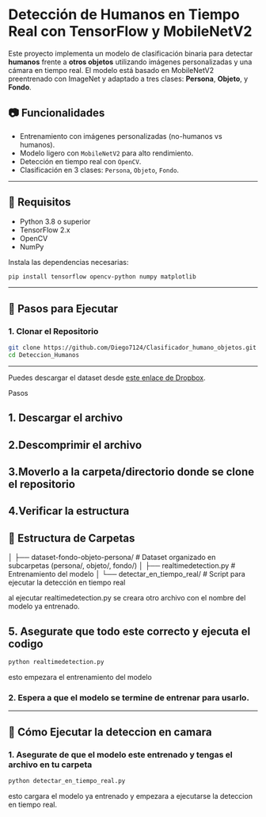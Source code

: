 # Detección de Humanos en Tiempo Real con TensorFlow y MobileNetV2

Este proyecto implementa un modelo de clasificación binaria para detectar **humanos** frente a **otros objetos** utilizando imágenes personalizadas y una cámara en tiempo real. El modelo está basado en MobileNetV2 preentrenado con ImageNet y adaptado a tres clases: **Persona**, **Objeto**, y **Fondo**.

## 📷 Funcionalidades

- Entrenamiento con imágenes personalizadas (no-humanos vs humanos).
- Modelo ligero con `MobileNetV2` para alto rendimiento.
- Detección en tiempo real con `OpenCV`.
- Clasificación en 3 clases: `Persona`, `Objeto`, `Fondo`.

---


## 🔧 Requisitos

- Python 3.8 o superior
- TensorFlow 2.x
- OpenCV
- NumPy


Instala las dependencias necesarias:
```bash
pip install tensorflow opencv-python numpy matplotlib
```
---

## 🚀 Pasos para Ejecutar

### 1. Clonar el Repositorio

```bash
git clone https://github.com/Diego7124/Clasificador_humano_objetos.git
cd Deteccion_Humanos
```

--- 

Puedes descargar el dataset desde [este enlace de Dropbox](https://www.dropbox.com/scl/fi/k8gj1ngrwtniqn4mn5de6/dataset.rar?rlkey=kprsqiz26gkwl5wmi0kweiyj0&st=6er60v02&dl=0).


Pasos
## 1. Descargar el archivo
## 2.Descomprimir el archivo
## 3.Moverlo a la carpeta/directorio donde se clone el repositorio
## 4.Verificar la estructura
## 📁 Estructura de Carpetas

│
├── dataset-fondo-objeto-persona/ # Dataset organizado en subcarpetas (persona/, objeto/, fondo/)
│
├── realtimedetection.py # Entrenamiento del modelo
│
└── detectar_en_tiempo_real/ # Script para ejecutar la detección en tiempo real

al ejecutar realtimedetection.py se creara otro archivo con el nombre del modelo ya entrenado.
## 5. Asegurate que todo este correcto y ejecuta el codigo

```bash
python realtimedetection.py
```
esto empezara el entrenamiento del modelo

### 2. Espera a que el modelo se termine de entrenar para  usarlo.

---

## 🚀 Cómo Ejecutar la deteccion en camara

### 1. Asegurate de que el modelo este entrenado y tengas el archivo en tu carpeta


```bash
python detectar_en_tiempo_real.py
```
esto cargara el  modelo ya entrenado y empezara a ejecutarse la deteccion en tiempo real.

